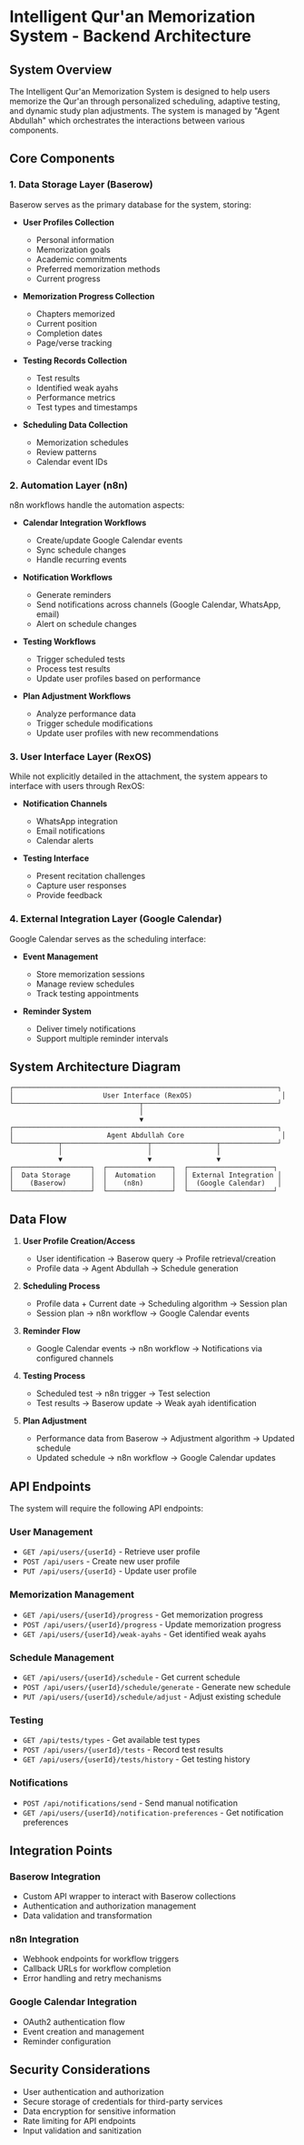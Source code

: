 # Intelligent Qur'an Memorization System - Backend Architecture

## System Overview

The Intelligent Qur'an Memorization System is designed to help users memorize the Qur'an through personalized scheduling, adaptive testing, and dynamic study plan adjustments. The system is managed by "Agent Abdullah" which orchestrates the interactions between various components.

## Core Components

### 1. Data Storage Layer (Baserow)

Baserow serves as the primary database for the system, storing:

- **User Profiles Collection**
  - Personal information
  - Memorization goals
  - Academic commitments
  - Preferred memorization methods
  - Current progress

- **Memorization Progress Collection**
  - Chapters memorized
  - Current position
  - Completion dates
  - Page/verse tracking

- **Testing Records Collection**
  - Test results
  - Identified weak ayahs
  - Performance metrics
  - Test types and timestamps

- **Scheduling Data Collection**
  - Memorization schedules
  - Review patterns
  - Calendar event IDs

### 2. Automation Layer (n8n)

n8n workflows handle the automation aspects:

- **Calendar Integration Workflows**
  - Create/update Google Calendar events
  - Sync schedule changes
  - Handle recurring events

- **Notification Workflows**
  - Generate reminders
  - Send notifications across channels (Google Calendar, WhatsApp, email)
  - Alert on schedule changes

- **Testing Workflows**
  - Trigger scheduled tests
  - Process test results
  - Update user profiles based on performance

- **Plan Adjustment Workflows**
  - Analyze performance data
  - Trigger schedule modifications
  - Update user profiles with new recommendations

### 3. User Interface Layer (RexOS)

While not explicitly detailed in the attachment, the system appears to interface with users through RexOS:

- **Notification Channels**
  - WhatsApp integration
  - Email notifications
  - Calendar alerts

- **Testing Interface**
  - Present recitation challenges
  - Capture user responses
  - Provide feedback

### 4. External Integration Layer (Google Calendar)

Google Calendar serves as the scheduling interface:

- **Event Management**
  - Store memorization sessions
  - Manage review schedules
  - Track testing appointments

- **Reminder System**
  - Deliver timely notifications
  - Support multiple reminder intervals

## System Architecture Diagram

```
┌─────────────────────────────────────────────────────────────────┐
│                      User Interface (RexOS)                      │
└───────────────────────────────┬─────────────────────────────────┘
                                │
                                ▼
┌─────────────────────────────────────────────────────────────────┐
│                       Agent Abdullah Core                        │
└───────────┬─────────────────────┬────────────────┬──────────────┘
            │                     │                │
            ▼                     ▼                ▼
┌───────────────────┐  ┌────────────────┐  ┌─────────────────────┐
│  Data Storage     │  │  Automation    │  │ External Integration │
│    (Baserow)      │  │    (n8n)       │  │  (Google Calendar)   │
└───────────────────┘  └────────────────┘  └─────────────────────┘
```

## Data Flow

1. **User Profile Creation/Access**
   - User identification → Baserow query → Profile retrieval/creation
   - Profile data → Agent Abdullah → Schedule generation

2. **Scheduling Process**
   - Profile data + Current date → Scheduling algorithm → Session plan
   - Session plan → n8n workflow → Google Calendar events

3. **Reminder Flow**
   - Google Calendar events → n8n workflow → Notifications via configured channels

4. **Testing Process**
   - Scheduled test → n8n trigger → Test selection
   - Test results → Baserow update → Weak ayah identification

5. **Plan Adjustment**
   - Performance data from Baserow → Adjustment algorithm → Updated schedule
   - Updated schedule → n8n workflow → Google Calendar updates

## API Endpoints

The system will require the following API endpoints:

### User Management
- `GET /api/users/{userId}` - Retrieve user profile
- `POST /api/users` - Create new user profile
- `PUT /api/users/{userId}` - Update user profile

### Memorization Management
- `GET /api/users/{userId}/progress` - Get memorization progress
- `POST /api/users/{userId}/progress` - Update memorization progress
- `GET /api/users/{userId}/weak-ayahs` - Get identified weak ayahs

### Schedule Management
- `GET /api/users/{userId}/schedule` - Get current schedule
- `POST /api/users/{userId}/schedule/generate` - Generate new schedule
- `PUT /api/users/{userId}/schedule/adjust` - Adjust existing schedule

### Testing
- `GET /api/tests/types` - Get available test types
- `POST /api/users/{userId}/tests` - Record test results
- `GET /api/users/{userId}/tests/history` - Get testing history

### Notifications
- `POST /api/notifications/send` - Send manual notification
- `GET /api/users/{userId}/notification-preferences` - Get notification preferences

## Integration Points

### Baserow Integration
- Custom API wrapper to interact with Baserow collections
- Authentication and authorization management
- Data validation and transformation

### n8n Integration
- Webhook endpoints for workflow triggers
- Callback URLs for workflow completion
- Error handling and retry mechanisms

### Google Calendar Integration
- OAuth2 authentication flow
- Event creation and management
- Reminder configuration

## Security Considerations

- User authentication and authorization
- Secure storage of credentials for third-party services
- Data encryption for sensitive information
- Rate limiting for API endpoints
- Input validation and sanitization
